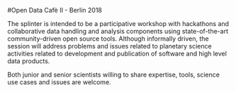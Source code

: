 #Open Data Cafè II - Berlin 2018

The splinter is intended to be a participative workshop with hackathons and collaborative data handling and analysis components using state-of-the-art community-driven open source tools. Although informally driven, the session will address problems and issues related to planetary science activities related to development and publication of software and high level data products. 

Both junior and senior scientists willing to share expertise, tools, science use cases and issues are welcome.
